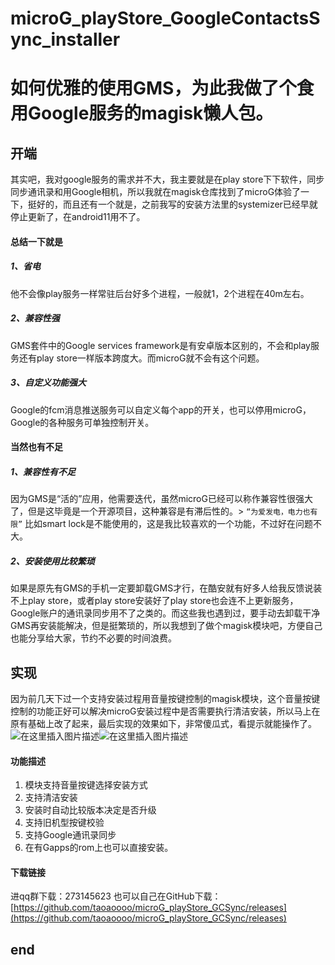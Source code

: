 # microG_playStore_GoogleContactsSync_installer
# 如何优雅的使用GMS，为此我做了个食用Google服务的magisk懒人包。
## 开端
其实吧，我对google服务的需求并不大，我主要就是在play store下下软件，同步同步通讯录和用Google相机，所以我就在magisk仓库找到了microG体验了一下，挺好的，而且还有一个就是，之前我写的安装方法里的systemizer已经早就停止更新了，在android11用不了。
#### 总结一下就是
##### 1、省电
他不会像play服务一样常驻后台好多个进程，一般就1，2个进程在40m左右。
##### 2、兼容性强
GMS套件中的Google services framework是有安卓版本区别的，不会和play服务还有play store一样版本跨度大。而microG就不会有这个问题。
##### 3、自定义功能强大
Google的fcm消息推送服务可以自定义每个app的开关，也可以停用microG，
Google的各种服务可单独控制开关。

#### 当然也有不足

##### 1、兼容性有不足
因为GMS是“活的”应用，他需要迭代，虽然microG已经可以称作兼容性很强大了，但是这毕竟是一个开源项目，这种兼容是有滞后性的。> `“为爱发电，电力也有限”`
比如smart lock是不能使用的，这是我比较喜欢的一个功能，不过好在问题不大。
##### 2、安装使用比较繁琐
如果是原先有GMS的手机一定要卸载GMS才行，在酷安就有好多人给我反馈说装不上play store，或者play store安装好了play store也会连不上更新服务，Google账户的通讯录同步用不了之类的。而这些我也遇到过，要手动去卸载干净GMS再安装能解决，但是挺繁琐的，所以我想到了做个magisk模块吧，方便自己也能分享给大家，节约不必要的时间浪费。
## 实现
因为前几天下过一个支持安装过程用音量按键控制的magisk模块，这个音量按键控制的功能正好可以解决microG安装过程中是否需要执行清洁安装，所以马上在原有基础上改了起来，最后实现的效果如下，非常傻瓜式，看提示就能操作了。
![在这里插入图片描述](https://img-blog.csdnimg.cn/5f95654f03f9490b9e69e53e41bce560.png?x-oss-process=image/watermark,type_ZmFuZ3poZW5naGVpdGk,shadow_10,text_aHR0cHM6Ly9ibG9nLmNzZG4ubmV0L3UwMTM1NDY1NTM=,size_16,color_FFFFFF,t_70)![在这里插入图片描述](https://img-blog.csdnimg.cn/e342d70f6f984fcc93d06529ae97411e.png?x-oss-process=image/watermark,type_ZmFuZ3poZW5naGVpdGk,shadow_10,text_aHR0cHM6Ly9ibG9nLmNzZG4ubmV0L3UwMTM1NDY1NTM=,size_16,color_FFFFFF,t_70)
#### 功能描述
 1. 模块支持音量按键选择安装方式
 2. 支持清洁安装
 3. 安装时自动比较版本决定是否升级
 4. 支持旧机型按键校验
 5. 支持Google通讯录同步
 6. 在有Gapps的rom上也可以直接安装。
#### 下载链接
进qq群下载：273145623
也可以自己在GitHub下载：[https://github.com/taoaoooo/microG_playStore_GCSync/releases](https://github.com/taoaoooo/microG_playStore_GCSync/releases)
## end
